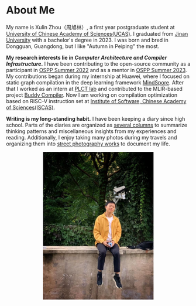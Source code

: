 # About Me

My name is Xulin Zhou（周旭林）, a first year postgraduate student at [University of Chinese Academy of Sciences(UCAS)](https://www.ucas.ac.cn/). I graduated from [Jinan University](https://www.jnu.edu.cn/main.htm) with a bachelor's degree in 2023. I was born and bred in Dongguan, Guangdong, but I like "Autumn in Peiping" the most.

**My research interests lie in *Computer Architecture and Compiler Infrastructure*.** 
I have been contributing to the open-source community as a participant in [OSPP Summer 2022](https://summer-ospp.ac.cn/2022/#/homepage) and as a mentor in [OSPP Summer 2023](https://summer-ospp.ac.cn/). 
My contributions began during my internship at Huawei, where I focused on static graph compilation in the deep learning framework [MindSpore](https://www.mindspore.cn/). After that I worked as an intern at [PLCT lab](https://github.com/plctlab/PLCT-Weekly) and contributed to the MLIR-based project [Buddy Compiler](https://github.com/buddy-compiler/buddy-mlir). 
Now I am working on compilation optimization based on RISC-V instruction set at [Institute of Software, Chinese Academy of Sciences(ISCAS)](http://www.is.cas.cn/).

 **Writing is my long-standing habit.** I have been keeping a diary since high school. Parts of the diaries are organized as [several columns](/blogs/main.md) to summarize thinking patterns and miscellaneous insights from my experiences and reading. Additionally, I enjoy taking many photos during my travels and organizing them into [street photography works](/photography/main.md) to document my life.

<div align=center>
<img src="imgs/selfie2.jpg" width = "60%" >
</div>
